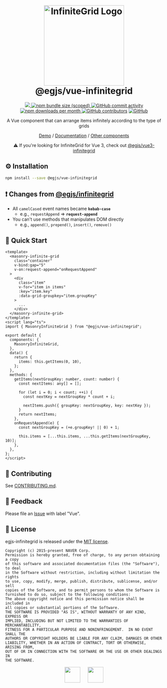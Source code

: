 <h1 align="center">
  <img width="256" alt="InfiniteGrid Logo" src="https://naver.github.io/egjs-infinitegrid/img/infinitegrid_logo.png"><br/>
  @egjs/vue-infinitegrid
</h1>

<p align="center">
  <a href="https://www.npmjs.com/package/@egjs/vue-infinitegrid" target="_blank">
    <img src="https://img.shields.io/npm/v/@egjs/vue-infinitegrid.svg?style=flat-square&color=42b883&label=version&logo=NPM">
  </a>
  <a href="https://www.npmjs.com/package/@egjs/vue-infinitegrid" target="_blank">
    <img alt="npm bundle size (scoped)" src="https://img.shields.io/bundlephobia/minzip/@egjs/vue-infinitegrid.svg?style=flat-square&label=%F0%9F%92%BE%20gzipped&color=007acc">
  </a>
  <a href="https://github.com/naver/egjs-infinitegrid/graphs/commit-activity">
    <img alt="GitHub commit activity" src="https://img.shields.io/github/commit-activity/m/naver/egjs-infinitegrid.svg?style=flat-square&label=%E2%AC%86%20commits&color=08CE5D">
  </a>
  <a href="https://www.npmjs.com/package/@egjs/vue-infinitegrid" target="_blank">
    <img src="https://img.shields.io/npm/dm/@egjs/vue-infinitegrid.svg?style=flat-square&label=%E2%AC%87%20downloads&color=08CE5D" alt="npm downloads per month">
  </a>
  <a href="https://github.com/naver/egjs-infinitegrid/graphs/contributors" target="_blank">
    <img alt="GitHub contributors" src="https://img.shields.io/github/contributors/naver/egjs-infinitegrid.svg?label=%F0%9F%91%A5%20contributors&style=flat-square&color=08CE5D"></a>
  <a href="https://github.com/naver/egjs-infinitegrid/blob/master/LICENSE" target="_blank">
    <img alt="GitHub" src="https://img.shields.io/github/license/naver/egjs-infinitegrid.svg?style=flat-square&label=%F0%9F%93%9C%20license&color=08CE5D">
  </a>
</p>

<p align="center">
  A Vue component that can arrange items infinitely according to the type of grids
</p>

<p align="center">
  <a href="https://naver.github.io/egjs-infinitegrid/">Demo</a> / <a href="https://naver.github.io/egjs-infinitegrid/docs/api/InfiniteGrid">Documentation</a> / <a href="https://naver.github.io/egjs/">Other components</a>
</p>

<p align=center>
  ⚠️ If you're looking for InfiniteGrid for Vue 3, check out <a href="https://github.com/naver/egjs-infinitegrid/blob/master/packages/vue3-infinitegrid/README.md">@egjs/vue3-infinitegrid</a>
</p>

## ⚙️ Installation
```sh
npm install --save @egjs/vue-infinitegrid
```

## ❗ Changes from [@egjs/infinitegrid](https://github.com/naver/egjs-infinitegrid)
- All `camelCased` event names became **`kebab-case`**
  - e.g., `requestAppend` => **`request-append`**
- You can't use methods that manipulates DOM directly
  - e.g., `append()`, `prepend()`, `insert()`, `remove()`

## 🏃 Quick Start

```vue
<template>
  <masonry-infinite-grid
    class="container"
    v-bind:gap="5"
    v-on:request-append="onRequestAppend"
  >
    <div
      class="item"
      v-for="item in items"
      :key="item.key"
      :data-grid-groupkey="item.groupKey"
    >
      ...
    </div>
  </masonry-infinite-grid>
</template>
<script lang="ts">
import { MasonryInfiniteGrid } from "@egjs/vue-infinitegrid";

export default {
  components: {
    MasonryInfiniteGrid,
  },
  data() {
    return {
      items: this.getItems(0, 10),
    };
  },
  methods: {
    getItems(nextGroupKey: number, count: number) {
      const nextItems: any[] = [];

      for (let i = 0; i < count; ++i) {
        const nextKey = nextGroupKey * count + i;

        nextItems.push({ groupKey: nextGroupKey, key: nextKey });
      }
      return nextItems;
    },
    onRequestAppend(e) {
      const nextGroupKey = (+e.groupKey! || 0) + 1;

      this.items = [...this.items, ...this.getItems(nextGroupKey, 10)];
    },
  },
};
</script>
```

## 🙌 Contributing
See [CONTRIBUTING.md](https://github.com/naver/egjs-infinitegrid/blob/master/CONTRIBUTING.md).

## 📝 Feedback
Please file an [Issue](https://github.com/naver/egjs-infinitegrid/issues) with label "Vue".

## 📜 License
egjs-infinitegrid is released under the [MIT license](http://naver.github.io/egjs/license.txt).

```
Copyright (c) 2015-present NAVER Corp.
Permission is hereby granted, free of charge, to any person obtaining a copy
of this software and associated documentation files (the "Software"), to deal
in the Software without restriction, including without limitation the rights
to use, copy, modify, merge, publish, distribute, sublicense, and/or sell
copies of the Software, and to permit persons to whom the Software is
furnished to do so, subject to the following conditions:
The above copyright notice and this permission notice shall be included in
all copies or substantial portions of the Software.
THE SOFTWARE IS PROVIDED "AS IS", WITHOUT WARRANTY OF ANY KIND, EXPRESS OR
IMPLIED, INCLUDING BUT NOT LIMITED TO THE WARRANTIES OF MERCHANTABILITY,
FITNESS FOR A PARTICULAR PURPOSE AND NONINFRINGEMENT.  IN NO EVENT SHALL THE
AUTHORS OR COPYRIGHT HOLDERS BE LIABLE FOR ANY CLAIM, DAMAGES OR OTHER
LIABILITY, WHETHER IN AN ACTION OF CONTRACT, TORT OR OTHERWISE, ARISING FROM,
OUT OF OR IN CONNECTION WITH THE SOFTWARE OR THE USE OR OTHER DEALINGS IN
THE SOFTWARE.
```

<p align="center">
  <a href="https://naver.github.io/egjs/"><img height="50" src="https://naver.github.io/egjs/img/logotype1_black.svg" ></a>&nbsp;&nbsp;&nbsp;&nbsp;&nbsp;&nbsp;<a href="https://github.com/naver"><img height="50" src="https://naver.github.io/OpenSourceGuide/book/assets/naver_logo.png" /></a>
</p>
